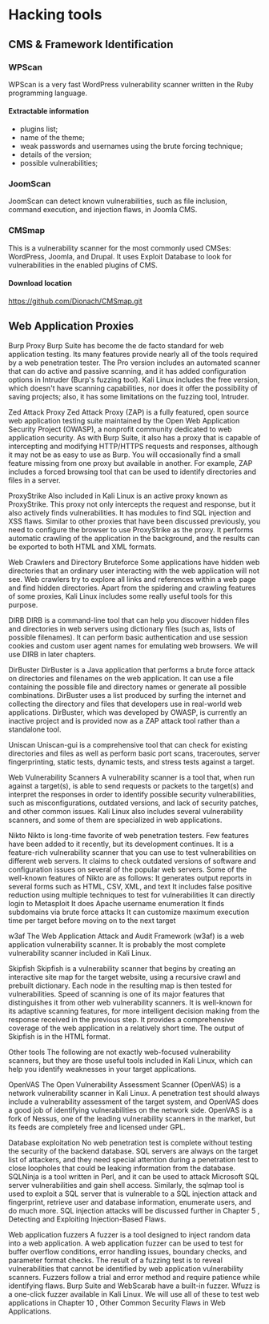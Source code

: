 # Hacking tools

## CMS & Framework Identification

### WPScan

WPScan is a very fast WordPress vulnerability scanner written in the Ruby programming language.

#### Extractable information

- plugins list;
- name of the theme;
- weak passwords and usernames using the brute forcing technique;
- details of the version;
- possible vulnerabilities;

### JoomScan

JoomScan can detect known vulnerabilities, such as file inclusion, command execution, and injection flaws, in Joomla CMS.

### CMSmap

This is a vulnerability scanner for the most commonly used CMSes: WordPress, Joomla, and Drupal. It uses Exploit Database to look for vulnerabilities in the enabled plugins of CMS. 

#### Download location

https://github.com/Dionach/CMSmap.git

## Web Application Proxies

Burp Proxy
Burp Suite has become the de facto standard for web application testing. Its many features
provide nearly all of the tools required by a web penetration tester. The Pro version
includes an automated scanner that can do active and passive scanning, and it has added
configuration options in Intruder (Burp's fuzzing tool). Kali Linux includes the free version,
which doesn't have scanning capabilities, nor does it offer the possibility of saving projects;
also, it has some limitations on the fuzzing tool, Intruder.

Zed Attack Proxy
Zed Attack Proxy (ZAP) is a fully featured, open source web application testing suite
maintained by the Open Web Application Security Project (OWASP), a nonprofit
community dedicated to web application security. As with Burp Suite, it also has a proxy
that is capable of intercepting and modifying HTTP/HTTPS requests and responses,
although it may not be as easy to use as Burp. You will occasionally find a small feature
missing from one proxy but available in another. For example, ZAP includes a forced
browsing tool that can be used to identify directories and files in a server.

ProxyStrike
Also included in Kali Linux is an active proxy known as ProxyStrike. This proxy not only
intercepts the request and response, but it also actively finds vulnerabilities. It has modules
to find SQL injection and XSS flaws. Similar to other proxies that have been discussed
previously, you need to configure the browser to use ProxyStrike as the proxy. It performs
automatic crawling of the application in the background, and the results can be exported to
both HTML and XML formats.

Web Crawlers and Directory Bruteforce
Some applications have hidden web directories that an ordinary user interacting with the
web application will not see. Web crawlers try to explore all links and references within a
web page and find hidden directories. Apart from the spidering and crawling features of
some proxies, Kali Linux includes some really useful tools for this purpose.

DIRB
DIRB is a command-line tool that can help you discover hidden files and directories in web
servers using dictionary files (such as, lists of possible filenames). It can perform basic
authentication and use session cookies and custom user agent names for emulating web
browsers. We will use DIRB in later chapters.

DirBuster
DirBuster is a Java application that performs a brute force attack on directories and
filenames on the web application. It can use a file containing the possible file and directory
names or generate all possible combinations. DirBuster uses a list produced by surfing the
internet and collecting the directory and files that developers use in real-world web
applications. DirBuster, which was developed by OWASP, is currently an inactive project
and is provided now as a ZAP attack tool rather than a standalone tool.

Uniscan
Uniscan-gui is a comprehensive tool that can check for existing directories and files as well
as perform basic port scans, traceroutes, server fingerprinting, static tests, dynamic tests,
and stress tests against a target.



Web Vulnerability Scanners
A vulnerability scanner is a tool that, when run against a target(s), is able to send requests
or packets to the target(s) and interpret the responses in order to identify possible security
vulnerabilities, such as misconfigurations, outdated versions, and lack of security patches,
and other common issues. Kali Linux also includes several vulnerability scanners, and some
of them are specialized in web applications.


Nikto
Nikto is long-time favorite of web penetration testers. Few features have been added to it
recently, but its development continues. It is a feature-rich vulnerability scanner that you
can use to test vulnerabilities on different web servers. It claims to check outdated versions
of software and configuration issues on several of the popular web servers.
Some of the well-known features of Nikto are as follows:
It generates output reports in several forms such as HTML, CSV, XML, and text
It includes false positive reduction using multiple techniques to test for
vulnerabilities
It can directly login to Metasploit
It does Apache username enumeration
It finds subdomains via brute force attacks
It can customize maximum execution time per target before moving on to the
next target

w3af
The Web Application Attack and Audit Framework (w3af) is a web application
vulnerability scanner. It is probably the most complete vulnerability scanner included in
Kali Linux.

Skipfish
Skipfish is a vulnerability scanner that begins by creating an interactive site map for the
target website, using a recursive crawl and prebuilt dictionary. Each node in the resulting
map is then tested for vulnerabilities. Speed of scanning is one of its major features that
distinguishes it from other web vulnerability scanners. It is well-known for its adaptive
scanning features, for more intelligent decision making from the response received in the
previous step. It provides a comprehensive coverage of the web application in a relatively
short time. The output of Skipfish is in the HTML format.


Other tools
The following are not exactly web-focused vulnerability scanners, but they are those useful
tools included in Kali Linux, which can help you identify weaknesses in your target
applications.

OpenVAS
The Open Vulnerability Assessment Scanner (OpenVAS) is a network vulnerability
scanner in Kali Linux. A penetration test should always include a vulnerability assessment
of the target system, and OpenVAS does a good job of identifying vulnerabilities on the
network side. OpenVAS is a fork of Nessus, one of the leading vulnerability scanners in the
market, but its feeds are completely free and licensed under GPL.


Database exploitation
No web penetration test is complete without testing the security of the backend database.
SQL servers are always on the target list of attackers, and they need special attention during
a penetration test to close loopholes that could be leaking information from the database.
SQLNinja is a tool written in Perl, and it can be used to attack Microsoft SQL server
vulnerabilities and gain shell access. Similarly, the sqlmap tool is used to exploit a SQL
server that is vulnerable to a SQL injection attack and fingerprint, retrieve user and
database information, enumerate users, and do much more. SQL injection attacks will be
discussed further in Chapter 5 , Detecting and Exploiting Injection-Based Flaws.


Web application fuzzers
A fuzzer is a tool designed to inject random data into a web application. A web application
fuzzer can be used to test for buffer overflow conditions, error handling issues, boundary
checks, and parameter format checks. The result of a fuzzing test is to reveal vulnerabilities
that cannot be identified by web application vulnerability scanners. Fuzzers follow a trial
and error method and require patience while identifying flaws.
Burp Suite and WebScarab have a built-in fuzzer. Wfuzz is a one-click fuzzer available in
Kali Linux. We will use all of these to test web applications in Chapter 10 , Other Common
Security Flaws in Web Applications.